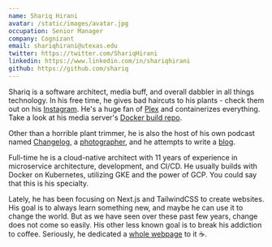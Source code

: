 ```yaml
---
name: Shariq Hirani
avatar: /static/images/avatar.jpg
occupation: Senior Manager
company: Cognizant
email: shariqhirani@utexas.edu
twitter: https://twitter.com/ShariqHirani
linkedin: https://www.linkedin.com/in/shariqhirani
github: https://github.com/shariq
---
```


Shariq is a software architect, media buff, and overall dabbler in all things technology. In his free time, he gives bad
haircuts to his plants - check them out on his [Instagram](https://instagram.com/shariqhiraniphoto). He's a huge fan
of [Plex](https://plex.tv/) and containerizes everything. Take a look at his media
server's [Docker build repo](https://github.com/shariqh/home-server-docker-compose).

Other than a horrible plant trimmer, he is also the host of his own podcast
named [Changelog](https://open.spotify.com/show/29kRN9P3A5dljJmYr3zPsF?si=1bf1d98e982c4dc8),
a [photographer](https://www.shariqhirani.com), and he attempts to write a [blog](/blog).

Full-time he is a cloud-native architect with 11 years of experience in microservice architecture, development, and
CI/CD. He usually builds with Docker on Kubernetes, utilizing GKE and the power of GCP. You could say that this is his
specialty.

Lately, he has been focusing on Next.js and TailwindCSS to create websites. His goal is to always learn something new,
and maybe he can use it to change the world. But as we have seen over these past few years, change does not come so
easily. His other less known goal is to break his addiction to coffee. Seriously, he dedicated
a [whole webpage](/coffee) to it ☕.
